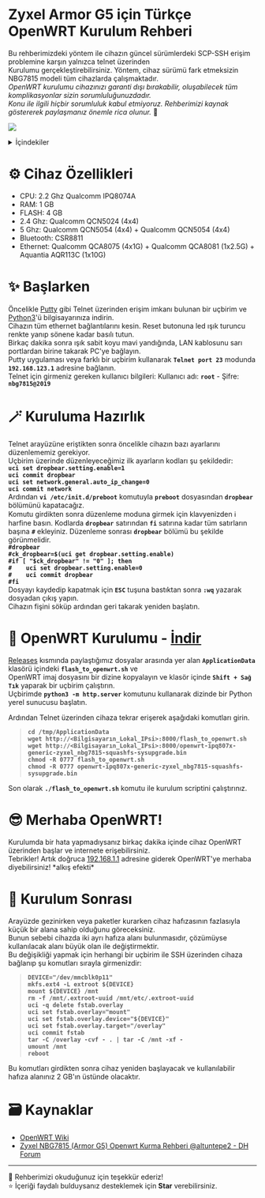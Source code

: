 # Zyxel Armor G5 için Türkçe OpenWRT Kurulum Rehberi
Bu rehberimizdeki yöntem ile cihazın güncel sürümlerdeki SCP-SSH erişim problemine karşın yalnızca telnet üzerinden  
Kurulumu gerçekleştirebilirsiniz. Yöntem, cihaz sürümü fark etmeksizin NBG7815 modeli tüm cihazlarda çalışmaktadır.  
*OpenWRT kurulumu cihazınızı garanti dışı bırakabilir, oluşabilecek tüm komplikasyonlar sizin sorumluluğunuzdadır.*  
*Konu ile ilgili hiçbir sorumluluk kabul etmiyoruz. Rehberimizi kaynak göstererek paylaşmanız önemle rica olunur.* 🙏

<p align="left">
  <a href="https://discord.gg/k6y5MBKCPW"><img src="https://img.shields.io/badge/Discord-Yardım İçin-blue?logo=discord&logoColor=white"/></a>
</p>
  
<details>
  <summary>İçindekiler</summary>
  <ol>
    <li>
      <a href="#%EF%B8%8F-cihaz-özellikleri">⚙️ Cihaz Özellikleri</a>
    </li>
    <li>
      <a href="#-başlarken">✨ Başlarken</a>
    </li>
    <li>
      <a href="#-kuruluma-hazırlık">🪄 Kuruluma Hazırlık</a>
    </li>
    <li>
      <a href="#-openwrt-kurulumu---i̇ndir">🚀 OpenWRT Kurulumu</a>
    </li>
    <li>
      <a href="#-merhaba-openwrt">😎 Merhaba OpenWRT!</a>
    </li>
    <li>
      <a href="#-kurulum-sonrası">💾 Kurulum Sonrası</a>
    </li>
    <li>
      <a href="#%EF%B8%8F-kaynaklar">🗃️ Kaynaklar</a>
    </li>
  </ol>
</details>



# ⚙️ Cihaz Özellikleri
- CPU: 2.2 Ghz Qualcomm IPQ8074A 
- RAM: 1 GB
- FLASH: 4 GB
- 2.4 Ghz: Qualcomm QCN5024 (4x4)
- 5 Ghz: Qualcomm QCN5054 (4x4) + Qualcomm QCN5054 (4x4)
- Bluetooth: CSR8811
- Ethernet: Qualcomm QCA8075 (4x1G) + Qualcomm QCA8081 (1x2.5G) + Aquantia AQR113C (1x10G)

# ✨ Başlarken
Öncelikle [Putty](https://www.chiark.greenend.org.uk/~sgtatham/putty/latest.html) gibi Telnet üzerinden erişim imkanı bulunan bir uçbirim ve [Python3](https://www.python.org/downloads/)'ü bilgisayarınıza indirin.  
Cihazın tüm ethernet bağlantılarını kesin. Reset butonuna led ışık turuncu renkte yanıp sönene kadar basılı tutun.  
Birkaç dakika sonra ışık sabit koyu mavi yandığında, LAN kablosunu sarı portlardan birine takarak PC'ye bağlayın.  
Putty uygulaması veya farklı bir uçbirim kullanarak **`Telnet port 23`** modunda **`192.168.123.1`** adresine bağlanın.  
Telnet için girmeniz gereken kullanıcı bilgileri: Kullanıcı adı: **`root`** - Şifre: **`nbg7815@2019`**  

# 🪄 Kuruluma Hazırlık
Telnet arayüzüne eriştikten sonra öncelikle cihazın bazı ayarlarını düzenlememiz gerekiyor.  
Uçbirim üzerinde düzenleyeceğimiz ilk ayarların kodları şu şekildedir:  
    **`uci set dropbear.setting.enable=1`**  
    **`uci commit dropbear`**  
    **`uci set network.general.auto_ip_change=0`**  
    **`uci commit network`**  
Ardından **`vi /etc/init.d/preboot`** komutuyla **`preboot`** dosyasından **`dropbear`** bölümünü kapatacağız.  
Komutu girdikten sonra düzenleme moduna girmek için klavyenizden ℹ️ harfine basın.
Kodlarda **`dropbear`** satırından **`fi`** satırına kadar tüm satırların başına **`#`** ekleyiniz.
Düzenleme sonrası **`dropbear`** bölümü bu şekilde görünmelidir.  
    **`#dropbear`**  
    **`#ck_dropbear=$(uci get dropbear.setting.enable)`**  
    **`#if [ "$ck_dropbear" != "0" ]; then`**  
    **`#    uci set dropbear.setting.enable=0`**  
    **`#    uci commit dropbear`**  
    **`#fi`**  
Dosyayı kaydedip kapatmak için **`ESC`** tuşuna bastıktan sonra **`:wq`** yazarak dosyadan çıkış yapın.  
Cihazın fişini söküp ardından geri takarak yeniden başlatın.  

# 🚀 OpenWRT Kurulumu - <a href="https://github.com/frudotz/openwrt-zyxel-nbg7815/releases/tag/NBG7815" target="_blank">İndir</a>
[Releases](https://github.com/frudotz/openwrt-zyxel-nbg7815/releases/tag/NBG7815) kısmında paylaştığımız dosyalar arasında yer alan **`ApplicationData`** klasörü içindeki **`flash_to_openwrt.sh`** ve  
OpenWRT imaj dosyasını bir dizine kopyalayın ve klasör içinde **`Shift + Sağ Tık`** yaparak bir uçbirim çalıştırın.  
Uçbirimde **`python3 -m http.server`** komutunu kullanarak dizinde bir Python yerel sunucusu başlatın.  

Ardından Telnet üzerinden cihaza tekrar erişerek aşağıdaki komutları girin.  
> **`cd /tmp/ApplicationData`**  
> **`wget http://<Bilgisayarın_Lokal_IPsi>:8000/flash_to_openwrt.sh`**  
> **`wget http://<Bilgisayarın_Lokal_IPsi>:8000/openwrt-ipq807x-generic-zyxel_nbg7815-squashfs-sysupgrade.bin`**  
> **`chmod -R 0777 flash_to_openwrt.sh`**  
> **`chmod -R 0777 openwrt-ipq807x-generic-zyxel_nbg7815-squashfs-sysupgrade.bin`**  

Son olarak **`./flash_to_openwrt.sh`** komutu ile kurulum scriptini çalıştırınız.

# 😎 Merhaba OpenWRT!
Kurulumda bir hata yapmadıysanız birkaç dakika içinde cihaz OpenWRT üzerinden başlar ve internete erişebilirsiniz.  
Tebrikler! Artık doğruca [192.168.1.1](http://192.168.1.1/) adresine giderek OpenWRT'ye merhaba diyebilirsiniz! \*alkış efekti\*  

# 💾 Kurulum Sonrası
Arayüzde gezinirken veya paketler kurarken cihaz hafızasının fazlasıyla küçük bir alana sahip olduğunu göreceksiniz.  
Bunun sebebi cihazda iki ayrı hafıza alanı bulunmasıdır, çözümüyse kullanılacak alanı büyük olan ile değiştirmektir.  
Bu değişikliği yapmak için herhangi bir uçbirim ile SSH üzerinden cihaza bağlanıp şu komutları sırayla girmenizdir:  
> **`DEVICE="/dev/mmcblk0p11"`**  
> **`mkfs.ext4 -L extroot ${DEVICE}`**  
> **`mount ${DEVICE} /mnt`**  
> **`rm -f /mnt/.extroot-uuid /mnt/etc/.extroot-uuid`**  
> **`uci -q delete fstab.overlay`**  
> **`uci set fstab.overlay="mount"`**  
> **`uci set fstab.overlay.device="${DEVICE}"`**  
> **`uci set fstab.overlay.target="/overlay"`**  
> **`uci commit fstab`**  
> **`tar -C /overlay -cvf - . | tar -C /mnt -xf -`**  
> **`umount /mnt`**  
> **`reboot`**  

Bu komutları girdikten sonra cihaz yeniden başlayacak ve kullanılabilir hafıza alanınız 2 GB'ın üstünde olacaktır.

# 🗃️ Kaynaklar
  - [OpenWRT Wiki](https://openwrt.org/toh/zyxel/nbg7815_armor_g5)  
  - [Zyxel NBG7815 (Armor G5) Openwrt Kurma Rehberi @altuntepe2 - DH Forum](https://forum.donanimhaber.com/zyxel-nbg7815-armor-g5-openwrt-kurma-rehberi--155271460)  
  
-----------
🎀 Rehberimizi okuduğunuz için teşekkür ederiz!  
⭐ İçeriği faydalı bulduysanız desteklemek için **Star** verebilirsiniz.  
